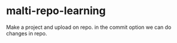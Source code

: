 # malti-repo-learning
Make a project and upload on repo.
in the commit option we can do changes in repo.
